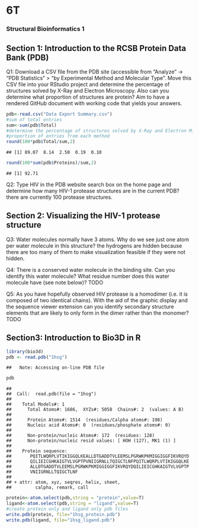6T
================

### Structural Bioinformatics 1

Section 1: Introduction to the RCSB Protein Data Bank (PDB)
-----------------------------------------------------------

Q1: Download a CSV file from the PDB site (accessible from “Analyze” -&gt; “PDB Statistics” &gt; “by Experimental Method and Molecular Type”. Move this CSV file into your RStudio project and determine the percentage of structures solved by X-Ray and Electron Microscopy. Also can you determine what proportion of structures are protein? Aim to have a rendered GitHub document with working code that yields your answers.

``` r
pdb<-read.csv("Data Export Summary.csv")
#sum of total entries
sum<-sum(pdb$Total)
#determine the percentage of structures solved by X-Ray and Electron Microscopy
#proportion of entries from each method
round(100*pdb$Total/sum,2)
```

    ## [1] 89.07  8.14  2.50  0.19  0.10

``` r
round(100*sum(pdb$Proteins)/sum,2)
```

    ## [1] 92.71

Q2: Type HIV in the PDB website search box on the home page and determine how many HIV-1 protease structures are in the current PDB? there are currently 100 protease structures.

Section 2: Visualizing the HIV-1 protease structure
---------------------------------------------------

Q3: Water molecules normally have 3 atoms. Why do we see just one atom per water molecule in this structure? the hydrogens are hidden because there are too many of them to make visualization feasible if they were not hidden.

Q4: There is a conserved water molecule in the binding site. Can you identify this water molecule? What residue number does this water molecule have (see note below)? TODO

Q5: As you have hopefully observed HIV protease is a homodimer (i.e. it is composed of two identical chains). With the aid of the graphic display and the sequence viewer extension can you identify secondary structure elements that are likely to only form in the dimer rather than the monomer? TODO

Section3: Introduction to Bio3D in R
------------------------------------

``` r
library(bio3d)
pdb <- read.pdb("1hsg")
```

    ##   Note: Accessing on-line PDB file

``` r
pdb
```

    ## 
    ##  Call:  read.pdb(file = "1hsg")
    ## 
    ##    Total Models#: 1
    ##      Total Atoms#: 1686,  XYZs#: 5058  Chains#: 2  (values: A B)
    ## 
    ##      Protein Atoms#: 1514  (residues/Calpha atoms#: 198)
    ##      Nucleic acid Atoms#: 0  (residues/phosphate atoms#: 0)
    ## 
    ##      Non-protein/nucleic Atoms#: 172  (residues: 128)
    ##      Non-protein/nucleic resid values: [ HOH (127), MK1 (1) ]
    ## 
    ##    Protein sequence:
    ##       PQITLWQRPLVTIKIGGQLKEALLDTGADDTVLEEMSLPGRWKPKMIGGIGGFIKVRQYD
    ##       QILIEICGHKAIGTVLVGPTPVNIIGRNLLTQIGCTLNFPQITLWQRPLVTIKIGGQLKE
    ##       ALLDTGADDTVLEEMSLPGRWKPKMIGGIGGFIKVRQYDQILIEICGHKAIGTVLVGPTP
    ##       VNIIGRNLLTQIGCTLNF
    ## 
    ## + attr: atom, xyz, seqres, helix, sheet,
    ##         calpha, remark, call

``` r
protein<-atom.select(pdb,string = "protein",value=T)
ligand<-atom.select(pdb,string = "ligand",value=T)
#create protein only and ligand only pdb files
write.pdb(protein, file="1hsg_protein.pdb")
write.pdb(ligand, file="1hsg_ligand.pdb")
```
